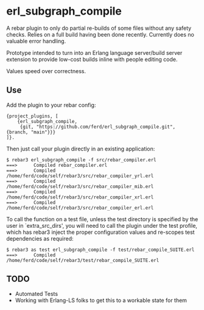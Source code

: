 erl_subgraph_compile
=====

A rebar plugin to only do partial re-builds of some files without any safety
checks. Relies on a full build having been done recently. Currently does no
valuable error handling.

Prototype intended to turn into an Erlang language server/build server
extension to provide low-cost builds inline with people editing code.

Values speed over correctness.

Use
---

Add the plugin to your rebar config:

    {project_plugins, [
        {erl_subgraph_compile,
         {git, "https://github.com/ferd/erl_subgraph_compile.git", {branch, "main"}}}
    ]}.

Then just call your plugin directly in an existing application:

    $ rebar3 erl_subgraph_compile -f src/rebar_compiler.erl
    ===>      Compiled rebar_compiler.erl
    ===>      Compiled /home/ferd/code/self/rebar3/src/rebar_compiler_yrl.erl
    ===>      Compiled /home/ferd/code/self/rebar3/src/rebar_compiler_mib.erl
    ===>      Compiled /home/ferd/code/self/rebar3/src/rebar_compiler_xrl.erl
    ===>      Compiled /home/ferd/code/self/rebar3/src/rebar_compiler_erl.erl

To call the function on a test file, unless the test directory is specified
by the user in `extra_src_dirs', you will need to call the plugin under the
test profile, which has rebar3 inject the proper configuration values and
re-scopes test dependencies as required:

    $ rebar3 as test erl_subgraph_compile -f test/rebar_compile_SUITE.erl
    ===>      Compiled /home/ferd/code/self/rebar3/test/rebar_compile_SUITE.erl

TODO
----

- Automated Tests
- Working with Erlang-LS folks to get this to a workable state for them

